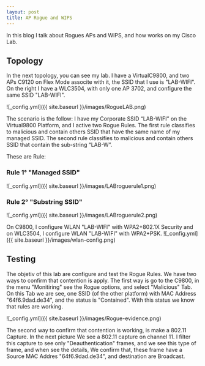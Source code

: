 ```yaml
---
layout: post
title: AP Rogue and WIPS
---
```


In this blog I talk about Rogues APs and WIPS, and how works on my Cisco Lab.

## Topology

In the next topology, you can see my lab. I have a VirtualC9800, and two APs C9120 on Flex Mode associte with it, the SSID that I use is "LAB-WIFI". On the right I have a WLC3504, with only one AP 3702, and configure the same SSID "LAB-WIFI".

![_config.yml]({{ site.baseurl }}/images/RogueLAB.png)

The scenario is the follow:
I have my Corporate SSID “LAB-WIFI” on the Virtual9800 Platform, and I active two Rogue Rules. The first rule classifies to malicious and contain others SSID that have the same name of my managed SSID. The second rule classifies to malicious and contain others SSID that contain the sub-string “LAB-W”.

These are Rule:

### Rule 1° "Managed SSID"
![_config.yml]({{ site.baseurl }}/images/LABroguerule1.png)

### Rule 2° "Substring SSID"
![_config.yml]({{ site.baseurl }}/images/LABroguerule2.png)


On C9800, I configure WLAN "LAB-WIFI"  with WPA2+802.1X Security and on WLC3504, I configure WLAN "LAB-WIFI" with WPA2+PSK.
![_config.yml]({{ site.baseurl }}/images/wlan-config.png)

## Testing
The objetiv of this lab are configure and test the Rogue Rules. We have two ways to confirm that contention is apply.
The first way is go to the C9800, in the menu "Monitiring" see the Rogue options, and select "Malicious" Tab. On this Tab we are see, one SSID (of the other platform) with MAC Address "64f6.9dad.de34", and the status is "Contained". With this status we know that rules are working.

![_config.yml]({{ site.baseurl }}/images/Rogue-evidence.png)


The second way to confirm that contention is working, is make a 802.11 Capture. In the next picture We see a 802.11 capture on channel 11. I filter this capture to see only "Deauthentication" frames, and we see this type of frame, and when see the details, We confirm that, these frame have a Source MAC Addres "64f6.9dad.de34", and destination are Broadcast.



